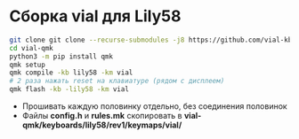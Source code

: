 # Сборка vial для Lily58

```bash
git clone git clone --recurse-submodules -j8 https://github.com/vial-kb/vial-qmk
cd vial-qmk
python3 -m pip install qmk
qmk setup
qmk compile -kb lily58 -km vial
# 2 раза нажать reset на клавиатуре (рядом с дисплеем)
qmk flash -kb -lily58 -km vial
```

- Прошивать каждую половинку отдельно, без соединения половинок
- Файлы **config.h** и **rules.mk** скопировать в **vial-qmk/keyboards/lily58/rev1/keymaps/vial/**
